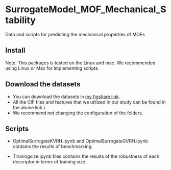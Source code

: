 # SurrogateModel_MOF_Mechanical_Stability

Data and scripts for predicting the mechanical properties of MOFs

## Install

Note: This packages is tested on the Linux and mac. We recommended using Linux or Mac for implementing scripts.

## Download the datasets

- You can download the datasets in [my figshare link](https://doi.org/10.6084/m9.figshare.24316339).
- All the CIF files and features that we utilized in our study can be found in the above link.\
- We recommend not changing the configuration of the folders.

## Scripts

* OptimalSurrogateKVRH.ipynb and OptimalSurrogateGVRH.ipynb contains the results of benchmarking.

* Trainingsize.ipynb files contains the results of the robustness of each descriptor in terms of training size.
